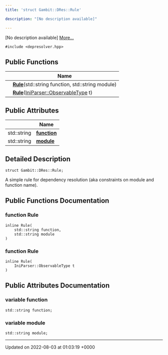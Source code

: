 ```yaml
---
title: 'struct Gambit::DRes::Rule'

description: "[No description available]"

---
```









[No description available] [More...](#detailed-description)


`#include <depresolver.hpp>`

## Public Functions

|                | Name           |
| -------------- | -------------- |
| | **[Rule](/documentation/code/main/classes/structgambit_1_1dres_1_1rule/#function-rule)**(std::string function, std::string module) |
| | **[Rule](/documentation/code/main/classes/structgambit_1_1dres_1_1rule/#function-rule)**([IniParser::ObservableType](/documentation/code/main/classes/structgambit_1_1iniparser_1_1types_1_1observable/) t) |

## Public Attributes

|                | Name           |
| -------------- | -------------- |
| std::string | **[function](/documentation/code/main/classes/structgambit_1_1dres_1_1rule/#variable-function)**  |
| std::string | **[module](/documentation/code/main/classes/structgambit_1_1dres_1_1rule/#variable-module)**  |

## Detailed Description

```
struct Gambit::DRes::Rule;
```


A simple rule for dependency resolution (aka constraints on module and function name). 

## Public Functions Documentation

### function Rule

```
inline Rule(
    std::string function,
    std::string module
)
```


### function Rule

```
inline Rule(
    IniParser::ObservableType t
)
```


## Public Attributes Documentation

### variable function

```
std::string function;
```


### variable module

```
std::string module;
```


-------------------------------

Updated on 2022-08-03 at 01:03:19 +0000